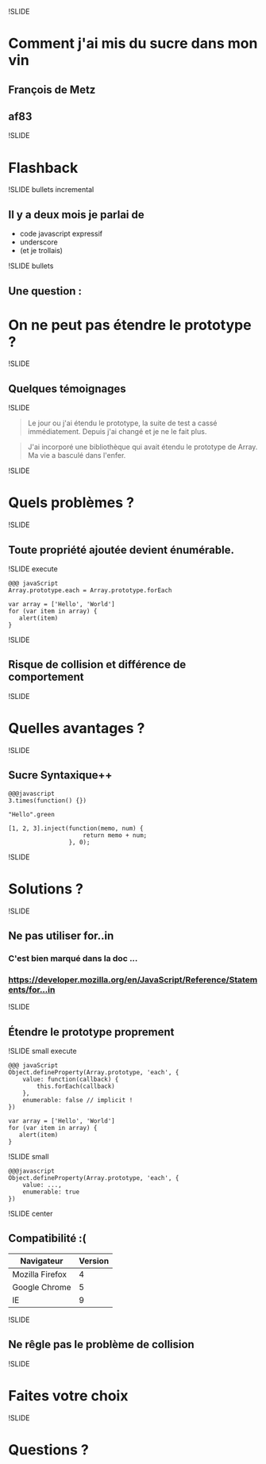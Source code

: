 !SLIDE
# Comment j'ai mis du sucre dans mon vin
## François de Metz
## af83

!SLIDE
# Flashback

!SLIDE  bullets incremental
## Il y a deux mois je parlai de

* code javascript expressif
* underscore
* (et je trollais)

!SLIDE bullets
## Une question :
# On ne peut pas étendre le prototype ?

!SLIDE
## Quelques témoignages

!SLIDE
<blockquote>
Le jour ou j'ai étendu le prototype, la suite de test a cassé immédiatement. Depuis j'ai changé et je ne le fait plus.
</blockquote>

<blockquote>
J'ai incorporé une bibliothèque qui avait étendu le prototype de Array. Ma vie a basculé dans l'enfer.
</blockquote>

!SLIDE
# Quels problèmes ?

!SLIDE
## Toute propriété ajoutée devient énumérable.

!SLIDE execute

    @@@ javaScript
    Array.prototype.each = Array.prototype.forEach

    var array = ['Hello', 'World']
    for (var item in array) {
       alert(item)
    }

!SLIDE
## Risque de collision et différence de comportement

!SLIDE
# Quelles avantages ?

!SLIDE
## Sucre Syntaxique++

    @@@javascript
    3.times(function() {})

    "Hello".green

    [1, 2, 3].inject(function(memo, num) {
                         return memo + num;
                     }, 0);

!SLIDE
# Solutions ?

!SLIDE
## Ne pas utiliser for..in
### C'est bien marqué dans la doc ...
### https://developer.mozilla.org/en/JavaScript/Reference/Statements/for...in

!SLIDE
## Étendre le prototype proprement

!SLIDE small execute

    @@@ javaScript
    Object.defineProperty(Array.prototype, 'each', {
        value: function(callback) {
            this.forEach(callback)
        },
        enumerable: false // implicit !
    })

    var array = ['Hello', 'World']
    for (var item in array) {
       alert(item)
    }

!SLIDE small

    @@@javascript
    Object.defineProperty(Array.prototype, 'each', {
        value: ...,
        enumerable: true
    })

!SLIDE center
## Compatibilité :(

Navigateur      | Version
--------------- | -------------
Mozilla Firefox | 4
Google Chrome   | 5
IE              | 9

!SLIDE
## Ne rêgle pas le problème de collision

!SLIDE
# Faites votre choix

!SLIDE
# Questions ?

